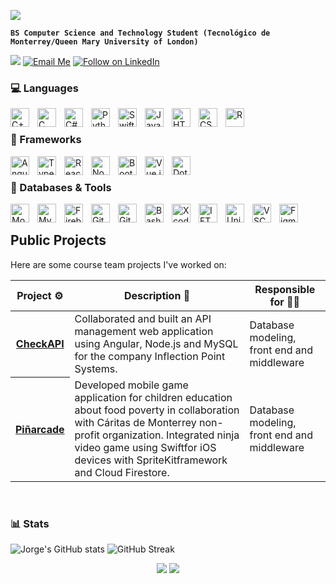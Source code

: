 <p align="left">
  <img src="https://readme-typing-svg.demolab.com/?lines=Hi+there,+I+am+Jorge+👋🏻&font=Fira%20Code&center=false&width=600&height=50&duration=4000&pause=1000">
</p> 

**`BS Computer Science and Technology Student (Tecnológico de Monterrey/Queen Mary University of London)`**
<!-- markdownlint-disable MD033 MD041 -->
<!-- <p align="left">
  <h3 align="center">⌨️ B.S. Computer Science and Technology </h3>
</p> -->

[![](https://visitcount.itsvg.in/api?id=jorgeayalh&icon=0&color=0)](https://visitcount.itsvg.in)
[![Email Me](https://img.shields.io/badge/Email-ayalahjorge@gmail.com-BB001B.svg)](mailto:ayalahjorge@gmail.com)
[![Follow on LinkedIn](https://img.shields.io/badge/Follow-LinkedIn-2867B2.svg)](https://linkedin.com/in/jayalahd)


### 💻 Languages

<img align="left" alt="C++" width="30px" style="padding-right:10px;" src="https://cdn.jsdelivr.net/gh/devicons/devicon/icons/cplusplus/cplusplus-line.svg" />
<img align="left" alt="C" width="30px" style="padding-right:10px;" src="https://cdn.jsdelivr.net/gh/devicons/devicon/icons/c/c-original.svg" />
<img align="left" alt="C#" width="30px" style="padding-right:10px;" src="https://cdn.jsdelivr.net/gh/devicons/devicon/icons/csharp/csharp-original.svg" />
<img align="left" alt="Python" width="30px" style="padding-right:10px;" src="https://cdn.jsdelivr.net/gh/devicons/devicon/icons/python/python-plain.svg" />
<img align="left" alt="Swift" width="30px" style="padding-right:10px;" src="https://cdn.jsdelivr.net/gh/devicons/devicon/icons/swift/swift-original.svg" />
<img align="left" alt="JavaScript" width="30px" style="padding-right:10px;" src="https://cdn.jsdelivr.net/gh/devicons/devicon/icons/javascript/javascript-plain.svg" />
<img align="left" alt="HTML" width="30px" style="padding-right:10px;" src="https://cdn.jsdelivr.net/gh/devicons/devicon/icons/html5/html5-plain.svg" />
<img align="left" alt="CSS" width="30px" style="padding-right:10px;" src="https://cdn.jsdelivr.net/gh/devicons/devicon/icons/css3/css3-plain.svg" />
<img align="left" alt="R" width="30px" style="padding-right:10px;" src="https://cdn.jsdelivr.net/gh/devicons/devicon/icons/r/r-original.svg" />

<br />

### 🧰 Frameworks

<img align="left" alt="Angular" width="30px" style="padding-right:10px;" src="https://cdn.jsdelivr.net/gh/devicons/devicon/icons/angularjs/angularjs-plain.svg" />
<img align="left" alt="TypeScript" width="30px" style="padding-right:10px;" src="https://cdn.jsdelivr.net/gh/devicons/devicon/icons/typescript/typescript-plain.svg" />
<img align="left" alt="React" width="30px" style="padding-right:10px;" src="https://cdn.jsdelivr.net/gh/devicons/devicon/icons/react/react-original.svg" />
<img align="left" alt="NodeJS" width="30px" style="padding-right:10px;" src="https://cdn.jsdelivr.net/gh/devicons/devicon/icons/nodejs/nodejs-original.svg" />
<img align="left" alt="Bootstrap" width="30px" style="padding-right:10px;" src="https://cdn.jsdelivr.net/gh/devicons/devicon/icons/bootstrap/bootstrap-plain.svg" />
<img align="left" alt="Vue.js" width="30px" style="padding-right:10px;" src="https://cdn.jsdelivr.net/gh/devicons/devicon/icons/vuejs/vuejs-original.svg" />
<img align="left" alt="DotNet" width="30px" style="padding-right:10px;" src="https://cdn.jsdelivr.net/gh/devicons/devicon/icons/dotnetcore/dotnetcore-original.svg" />
<br />

### 🔨 Databases & Tools
<img align="left" alt="MongoDB" width="30px" style="padding-right:10px;" src="https://cdn.jsdelivr.net/gh/devicons/devicon/icons/mongodb/mongodb-original.svg" />
<img align="left" alt="MySQL" width="30px" style="padding-right:10px;" src="https://cdn.jsdelivr.net/gh/devicons/devicon/icons/mysql/mysql-original.svg" />
<img align="left" alt="Firebase" width="30px" style="padding-right:10px;" src="https://cdn.jsdelivr.net/gh/devicons/devicon/icons/firebase/firebase-plain.svg" />
<img align="left" alt="Git" width="30px" style="padding-right:10px;" src="https://cdn.jsdelivr.net/gh/devicons/devicon/icons/git/git-original.svg" />
<img align="left" alt="GitLab" width="30px" style="padding-right:10px;" src="https://cdn.jsdelivr.net/gh/devicons/devicon/icons/gitlab/gitlab-original.svg" />
<img align="left" alt="Bash" width="30px" style="padding-right:10px;" src="https://cdn.jsdelivr.net/gh/devicons/devicon/icons/bash/bash-original.svg" />
<img align="left" alt="Xcode" width="30px" style="padding-right:10px;" src="https://cdn.jsdelivr.net/gh/devicons/devicon/icons/xcode/xcode-original.svg" />
<img align="left" alt="IFTTT" width="30px" style="padding-right:10px;" src="https://cdn.jsdelivr.net/gh/devicons/devicon/icons/ifttt/ifttt-original.svg" />
<img align="left" alt="Unity" width="30px" style="padding-right:10px;" src="https://cdn.jsdelivr.net/gh/devicons/devicon/icons/unity/unity-original.svg" />
<img align="left" alt="VSCode" width="30px" style="padding-right:10px;" src="https://cdn.jsdelivr.net/gh/devicons/devicon/icons/vscode/vscode-original.svg" />
<img align="left" alt="Figma" width="30px" style="padding-right:10px;" src="https://cdn.jsdelivr.net/gh/devicons/devicon/icons/figma/figma-original.svg" />
<br />

## Public Projects
Here are some course team projects I've worked on:
<table>
  <thead>
    <th>Project ⚙️</th>
    <th>Description 📝</th>
    <th>Responsible for 🧑‍🏭</th>
  </thead>
  <tbody>
    <tr>
      <th><a href="https://github.com/andrespinones/checkAPI">CheckAPI</a></th>
      <td>Collaborated and built an API management web application using Angular, Node.js and MySQL for the company Inflection Point Systems.</td>
      <td>Database modeling, front end and middleware</td>
    </tr>
    <tr>
      <th><a href="https://github.com/">Piñarcade</a></th>
      <td>Developed mobile game application for children education about food poverty in collaboration with Cáritas de Monterrey non-profit organization. Integrated ninja video game using Swiftfor iOS devices with SpriteKitframework and Cloud Firestore.</td>
      <td>Database modeling, front end and middleware</td>
    </tr>
  </tbody>
</table>




<br />

### 📊 Stats
![Jorge's GitHub stats](https://github-readme-stats.vercel.app/api?username=jorgeayalah&show_icons=true&theme=city_lights)
![GitHub Streak](https://streak-stats.demolab.com?user=jorgeayalah&theme=dark&border_radius=4.5)

<p align="center">
  <a href="https://github.com/search?q=extension%3Amd+%22https+readme+typing+svg%22&type=Code" alt="Users" title="Repo users">
    <img src="https://freshidea.com/jonah/app/github-search-results/readme-typing-svg/index.php"/></a>
  <a href="https://discord.gg/fPrdqh3Zfu" alt="Discord" title="Dev Pro Tips Discussion & Support Server">
    <img src="https://img.shields.io/discord/819650821314052106?color=7289DA&logo=discord&logoColor=white&style=for-the-badge"/></a>
</p>
<!-- markdownlint-enable MD033 -->



<!--
**jorgeayalah/jorgeayalah** is a ✨ _special_ ✨ repository because its `README.md` (this file) appears on your GitHub profile.
-->
